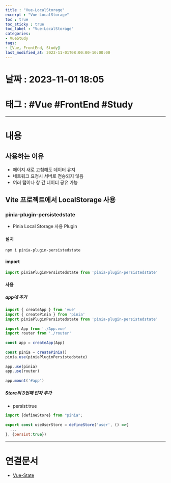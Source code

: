 ```yaml
---
title : "Vue-LocalStorage"
excerpt : "Vue-LocalStorage"
toc : true
toc_sticky : true
toc_label : "Vue-LocalStorage"
categories:
- VueStudy
tags:
- [Vue, FrontEnd, Study]
last_modified_at: 2023-11-01T08:00:00-10:00:00
---
```


# 날짜 : 2023-11-01 18:05

# 태그 :  #Vue #FrontEnd #Study 
---

# 내용

## 사용하는 이유
- 페이지 새로 고침해도 데이터 유지
- 네트워크 요청시 서버로 전송되지 않음
- 여러 탭이나 창 간 데이터 공유 가능

## Vite 프로젝트에서 LocalStorage  사용

### pinia-plugin-persistedstate
- Pinia Local Storage 사용 Plugin

#### 설치

```bash
npm i pinia-plugin-persistedstate
```

#### import

```javascript
import piniaPluginPersistedstate from 'pinia-plugin-persistedstate'
```

#### 사용

##### app에 추가

```javascript
import { createApp } from 'vue'  
import { createPinia } from 'pinia'  
import piniaPluginPersistedstate from 'pinia-plugin-persistedstate'
  
import App from './App.vue'  
import router from './router'  
  
const app = createApp(App)  
  
const pinia = createPinia()  
pinia.use(piniaPluginPersistedstate)  
  
app.use(pinia)  
app.use(router)  
  
app.mount('#app')
```

##### Store의 3번째 인자 추가
- persist:true

```javascript
import {defineStore} from "pinia";  
  
export const useUserStore = defineStore('user', () =>{  
  ...
}, {persist:true})
```

---

# 연결문서
- [Vue-State](../../vuestudy/VueStudy-Vue-State)